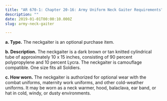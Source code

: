```yaml
---
title: "AR 670-1: Chapter 20-16: Army Uniform Neck Gaiter Requirements"
description: ""
date: 2019-01-01T00:00:10.000Z
slug: army-neck-gaiter

---
```


<strong>a. Type.</strong> The neckgaiter is an optional purchase item.

<strong>b. Description.</strong> The neckgaiter is a dark brown or tan knitted cylindrical tube of approximately 10 x 15 inches, consisting of 90 percent polypropylene and 10 percent Lycra. The neckgaiter is camouflage compatible. One size fits all Soldiers.

<strong>c. How worn.</strong> The neckgaiter is authorized for optional wear with the combat uniforms, maternity work uniforms, and other cold-weather uniforms. It may be worn as a neck warmer, hood, balaclava, ear band, or hat in cold, windy, or dusty environments.
